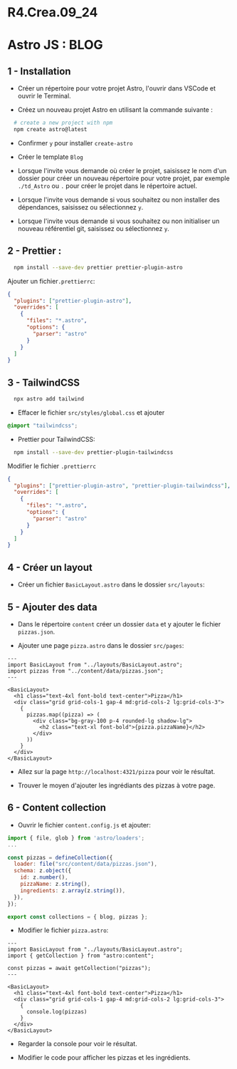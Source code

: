 # R4.Crea.09_24

# Astro JS : BLOG

## 1 - Installation

- Créer un répertoire pour votre projet Astro, l'ouvrir dans VSCode et ouvrir le Terminal.

- Créez un nouveau projet Astro en utilisant la commande suivante :

```bash
  # create a new project with npm
  npm create astro@latest
```

- Confirmer `y` pour installer `create-astro`

- Créer le template `Blog`

- Lorsque l'invite vous demande où créer le projet, saisissez le nom d'un dossier pour créer un nouveau répertoire pour votre projet, par exemple `./td_Astro` ou `.` pour créer le projet dans le répertoire actuel.

- Lorsque l'invite vous demande si vous souhaitez ou non installer des dépendances, saisissez ou sélectionnez `y`.

- Lorsque l'invite vous demande si vous souhaitez ou non initialiser un nouveau référentiel git, saisissez ou sélectionnez `y`.

## 2 - Prettier :

```bash
  npm install --save-dev prettier prettier-plugin-astro
```

Ajouter un fichier`.prettierrc`:

```json
{
  "plugins": ["prettier-plugin-astro"],
  "overrides": [
    {
      "files": "*.astro",
      "options": {
        "parser": "astro"
      }
    }
  ]
}
```

## 3 - TailwindCSS

```bash
  npx astro add tailwind
```

- Effacer le fichier `src/styles/global.css`
  et ajouter

```css
@import "tailwindcss";
```

- Prettier pour TailwindCSS:

```bash
  npm install --save-dev prettier-plugin-tailwindcss
```

Modifier le fichier `.prettierrc`

```json
{
  "plugins": ["prettier-plugin-astro", "prettier-plugin-tailwindcss"],
  "overrides": [
    {
      "files": "*.astro",
      "options": {
        "parser": "astro"
      }
    }
  ]
}
```

## 4 - Créer un layout

- Créer un fichier `BasicLayout.astro` dans le dossier `src/layouts`:

## 5 - Ajouter des data

- Dans le répertoire `content` créer un dossier `data` et y ajouter le fichier `pizzas.json`.

- Ajouter une page `pizza.astro` dans le dossier `src/pages`:

```astro
---
import BasicLayout from "../layouts/BasicLayout.astro";
import pizzas from "../content/data/pizzas.json";
---

<BasicLayout>
  <h1 class="text-4xl font-bold text-center">Pizza</h1>
  <div class="grid grid-cols-1 gap-4 md:grid-cols-2 lg:grid-cols-3">
    {
      pizzas.map((pizza) => (
        <div class="bg-gray-100 p-4 rounded-lg shadow-lg">
          <h2 class="text-xl font-bold">{pizza.pizzaName}</h2>
        </div>
      ))
    }
  </div>
</BasicLayout>

```

- Allez sur la page `http://localhost:4321/pizza` pour voir le résultat.

- Trouver le moyen d'ajouter les ingrédiants des pizzas à votre page.

## 6 - Content collection

- Ouvrir le fichier `content.config.js` et ajouter:

```js
import { file, glob } from 'astro/loaders';
...

const pizzas = defineCollection({
  loader: file("src/content/data/pizzas.json"),
  schema: z.object({
    id: z.number(),
    pizzaName: z.string(),
    ingredients: z.array(z.string()),
  }),
});

export const collections = { blog, pizzas };

```

- Modifier le fichier `pizza.astro`:

```astro
---
import BasicLayout from "../layouts/BasicLayout.astro";
import { getCollection } from "astro:content";

const pizzas = await getCollection("pizzas");
---

<BasicLayout>
  <h1 class="text-4xl font-bold text-center">Pizza</h1>
  <div class="grid grid-cols-1 gap-4 md:grid-cols-2 lg:grid-cols-3">
    {
      console.log(pizzas)
    }
  </div>
</BasicLayout>

```

- Regarder la console pour voir le résultat.

- Modifier le code pour afficher les pizzas et les ingrédients.
